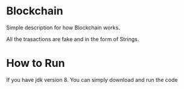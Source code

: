 # Blockchain

Simple description for how Blockchain works.

All the trasactions are fake and in the form of Strings.

# How to Run

If you have jdk version 8. You can simply download and run the code
